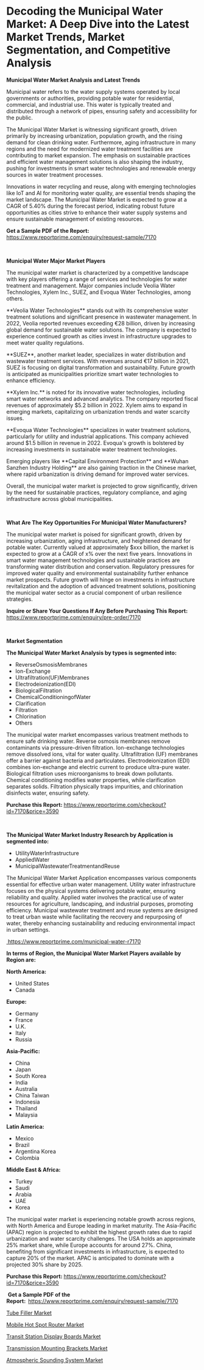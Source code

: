 <p><h1>Decoding the Municipal Water Market: A Deep Dive into the Latest Market Trends, Market Segmentation, and Competitive Analysis</h1></p><p><strong>Municipal Water Market Analysis and Latest Trends</strong></p>
<p><p>Municipal water refers to the water supply systems operated by local governments or authorities, providing potable water for residential, commercial, and industrial use. This water is typically treated and distributed through a network of pipes, ensuring safety and accessibility for the public.</p><p>The Municipal Water Market is witnessing significant growth, driven primarily by increasing urbanization, population growth, and the rising demand for clean drinking water. Furthermore, aging infrastructure in many regions and the need for modernized water treatment facilities are contributing to market expansion. The emphasis on sustainable practices and efficient water management solutions is also shaping the industry, pushing for investments in smart water technologies and renewable energy sources in water treatment processes.</p><p>Innovations in water recycling and reuse, along with emerging technologies like IoT and AI for monitoring water quality, are essential trends shaping the market landscape. The Municipal Water Market is expected to grow at a CAGR of 5.40% during the forecast period, indicating robust future opportunities as cities strive to enhance their water supply systems and ensure sustainable management of existing resources.</p></p>
<p><strong>Get a Sample PDF of the Report:&nbsp;</strong> <a href="https://www.reportprime.com/enquiry/request-sample/7170">https://www.reportprime.com/enquiry/request-sample/7170</a></p>
<p>&nbsp;</p>
<p><strong>Municipal Water Major Market Players</strong></p>
<p><p>The municipal water market is characterized by a competitive landscape with key players offering a range of services and technologies for water treatment and management. Major companies include Veolia Water Technologies, Xylem Inc., SUEZ, and Evoqua Water Technologies, among others.</p><p>**Veolia Water Technologies** stands out with its comprehensive water treatment solutions and significant presence in wastewater management. In 2022, Veolia reported revenues exceeding €28 billion, driven by increasing global demand for sustainable water solutions. The company is expected to experience continued growth as cities invest in infrastructure upgrades to meet water quality regulations.</p><p>**SUEZ**, another market leader, specializes in water distribution and wastewater treatment services. With revenues around €17 billion in 2021, SUEZ is focusing on digital transformation and sustainability. Future growth is anticipated as municipalities prioritize smart water technologies to enhance efficiency.</p><p>**Xylem Inc.** is noted for its innovative water technologies, including smart water networks and advanced analytics. The company reported fiscal revenues of approximately $5.2 billion in 2022. Xylem aims to expand in emerging markets, capitalizing on urbanization trends and water scarcity issues.</p><p>**Evoqua Water Technologies** specializes in water treatment solutions, particularly for utility and industrial applications. This company achieved around $1.5 billion in revenue in 2022. Evoqua's growth is bolstered by increasing investments in sustainable water treatment technologies.</p><p>Emerging players like **Capital Environment Protection** and **Wuhan Sanzhen Industry Holding** are also gaining traction in the Chinese market, where rapid urbanization is driving demand for improved water services.</p><p>Overall, the municipal water market is projected to grow significantly, driven by the need for sustainable practices, regulatory compliance, and aging infrastructure across global municipalities.</p></p>
<p>&nbsp;</p>
<p><strong>What Are The Key Opportunities For Municipal Water Manufacturers?</strong></p>
<p><p>The municipal water market is poised for significant growth, driven by increasing urbanization, aging infrastructure, and heightened demand for potable water. Currently valued at approximately $xxx billion, the market is expected to grow at a CAGR of x% over the next five years. Innovations in smart water management technologies and sustainable practices are transforming water distribution and conservation. Regulatory pressures for improved water quality and environmental sustainability further enhance market prospects. Future growth will hinge on investments in infrastructure revitalization and the adoption of advanced treatment solutions, positioning the municipal water sector as a crucial component of urban resilience strategies.</p></p>
<p><strong>Inquire or Share Your Questions If Any Before Purchasing This Report:</strong> <a href="https://www.reportprime.com/enquiry/pre-order/7170">https://www.reportprime.com/enquiry/pre-order/7170</a></p>
<p>&nbsp;</p>
<p><strong>Market Segmentation</strong></p>
<p><strong>The Municipal Water Market Analysis by types is segmented into:</strong></p>
<p><ul><li>ReverseOsmosisMembranes</li><li>Ion-Exchange</li><li>Ultrafiltration(UF)Membranes</li><li>Electrodeionization(EDI)</li><li>BiologicalFiltration</li><li>ChemicalConditioningofWater</li><li>Clarification</li><li>Filtration</li><li>Chlorination</li><li>Others</li></ul></p>
<p><p>The municipal water market encompasses various treatment methods to ensure safe drinking water. Reverse osmosis membranes remove contaminants via pressure-driven filtration. Ion-exchange technologies remove dissolved ions, vital for water quality. Ultrafiltration (UF) membranes offer a barrier against bacteria and particulates. Electrodeionization (EDI) combines ion-exchange and electric current to produce ultra-pure water. Biological filtration uses microorganisms to break down pollutants. Chemical conditioning modifies water properties, while clarification separates solids. Filtration physically traps impurities, and chlorination disinfects water, ensuring safety.</p></p>
<p><strong>Purchase this Report:&nbsp;</strong><a href="https://www.reportprime.com/checkout?id=7170&price=3590">https://www.reportprime.com/checkout?id=7170&price=3590</a></p>
<p>&nbsp;</p>
<p><strong>The Municipal Water Market Industry Research by Application is segmented into:</strong></p>
<p><ul><li>UtilityWaterInfrastructure</li><li>AppliedWater</li><li>MunicipalWastewaterTreatmentandReuse</li></ul></p>
<p><p>The Municipal Water Market Application encompasses various components essential for effective urban water management. Utility water infrastructure focuses on the physical systems delivering potable water, ensuring reliability and quality. Applied water involves the practical use of water resources for agriculture, landscaping, and industrial purposes, promoting efficiency. Municipal wastewater treatment and reuse systems are designed to treat urban waste while facilitating the recovery and repurposing of water, thereby enhancing sustainability and reducing environmental impact in urban settings.</p></p>
<p><a href="https://www.reportprime.com/municipal-water-r7170">&nbsp;https://www.reportprime.com/municipal-water-r7170</a></p>
<p><strong>In terms of Region, the Municipal Water Market Players available by Region are:</strong></p>
<p>
    <p> <strong> North America: </strong>
        <ul>
            <li>United States</li>
            <li>Canada</li>
        </ul>
        </p> 
    <p> <strong> Europe: </strong>
        <ul>
            <li>Germany</li>
            <li>France</li>
            <li>U.K.</li>
            <li>Italy</li>
            <li>Russia</li>
        </ul>
        </p> 
    <p> <strong> Asia-Pacific: </strong>
        <ul>
            <li>China</li>
            <li>Japan</li>
            <li>South Korea</li>
            <li>India</li>
            <li>Australia</li>
            <li>China Taiwan</li>
            <li>Indonesia</li>
            <li>Thailand</li>
            <li>Malaysia</li>
        </ul>
        </p> 
    <p> <strong> Latin America: </strong>
        <ul>
            <li>Mexico</li>
            <li>Brazil</li>
            <li>Argentina Korea</li>
            <li>Colombia</li>
        </ul>
        </p> 
    <p> <strong> Middle East & Africa: </strong>
        <ul>
            <li>Turkey</li>
            <li>Saudi</li>
            <li>Arabia</li>
            <li>UAE</li>
            <li>Korea</li>
        </ul>
    </p>
    </p>
<p><p>The municipal water market is experiencing notable growth across regions, with North America and Europe leading in market maturity. The Asia-Pacific (APAC) region is projected to exhibit the highest growth rates due to rapid urbanization and water scarcity challenges. The USA holds an approximate 25% market share, while Europe accounts for around 27%. China, benefiting from significant investments in infrastructure, is expected to capture 20% of the market. APAC is anticipated to dominate with a projected 30% share by 2025.</p></p>
<p><strong>Purchase this Report: </strong><a href="https://www.reportprime.com/checkout?id=7170&price=3590">https://www.reportprime.com/checkout?id=7170&price=3590</a></p>
<p>&nbsp;<strong>Get a Sample PDF of the Report:&nbsp;&nbsp;</strong><a href="https://www.reportprime.com/enquiry/request-sample/7170">https://www.reportprime.com/enquiry/request-sample/7170</a></p>
<p><strong></strong></p>
<p><p><a href="https://github.com/julyju69/Market-Research-Report-List-5/blob/main/tube-filler-market.md">Tube Filler Market</a></p><p><a href="https://www.linkedin.com/pulse/market-forecast-global-mobile-hot-spot-router-trends-impact-f7r5c?trackingId=94yaenJ2Tg6RrO36heKtKQ%3D%3D">Mobile Hot Spot Router Market</a></p><p><a href="https://issuu.com/reportprime-2/docs/transit-station-display-boards-mark_db952d2105ea0e">Transit Station Display Boards Market</a></p><p><a href="https://issuu.com/reportprime-2/docs/transmission-mounting-brackets-mark_c624e0baeb2a9d">Transmission Mounting Brackets Market</a></p><p><a href="https://medium.com/@brendafgmorris532/driving-market-forces-in-the-atmospheric-sounding-system-market-market-trends-and-future-forecasts-efa7cec8b134">Atmospheric Sounding System Market</a></p></p>